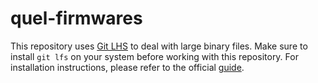 # quel-firmwares

This repository uses [Git LHS](https://git-lfs.com/) to deal with large binary files.
Make sure to install `git lfs` on your system before working with this repository.
For installation instructions, please refer to the official [guide](https://github.com/git-lfs/git-lfs?utm_source=gitlfs_site&utm_medium=installation_link&utm_campaign=gitlfs#installing).
